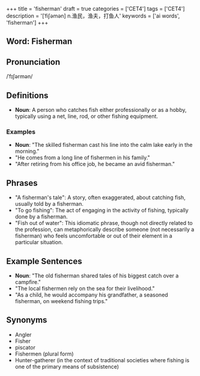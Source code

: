 +++
title = 'fisherman'
draft = true
categories = ['CET4']
tags = ['CET4']
description = '[ˈfi∫əmən] n.渔民，渔夫，打鱼人'
keywords = ['ai words', 'fisherman']
+++

## Word: Fisherman

## Pronunciation
/ˈfɪʃərmən/

## Definitions
- **Noun**: A person who catches fish either professionally or as a hobby, typically using a net, line, rod, or other fishing equipment. 

### Examples
- **Noun**: "The skilled fisherman cast his line into the calm lake early in the morning."
- "He comes from a long line of fishermen in his family."
- "After retiring from his office job, he became an avid fisherman."

## Phrases
- "A fisherman's tale": A story, often exaggerated, about catching fish, usually told by a fisherman.
- "To go fishing": The act of engaging in the activity of fishing, typically done by a fisherman.
- "Fish out of water": This idiomatic phrase, though not directly related to the profession, can metaphorically describe someone (not necessarily a fisherman) who feels uncomfortable or out of their element in a particular situation.

## Example Sentences
- **Noun**: "The old fisherman shared tales of his biggest catch over a campfire."
- "The local fishermen rely on the sea for their livelihood."
- "As a child, he would accompany his grandfather, a seasoned fisherman, on weekend fishing trips."

## Synonyms
- Angler
- Fisher
- piscator
- Fishermen (plural form)
- Hunter-gatherer (in the context of traditional societies where fishing is one of the primary means of subsistence)
